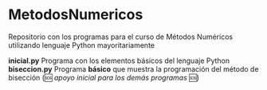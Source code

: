 # MetodosNumericos
Repositorio con los programas para el curso de Métodos Numéricos utilizando lenguaje Python mayoritariamente

**inicial.py**      Programa con los elementos básicos del lenguaje Python  
**biseccion.py**    Programa **__básico__** que muestra la programación del método de bisección (:sos: _apoyo inicial para los demás programas_ :sos:)
